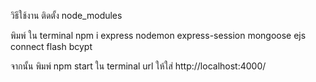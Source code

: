 วิธีใช้งาน
ติดตั้ง node_modules

พิมพ์ ใน terminal
 npm i express nodemon express-session mongoose ejs connect flash bcypt

จากนั้น พิมพ์ npm start ใน terminal
url ให้ใส่ http://localhost:4000/



